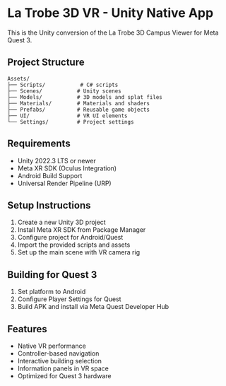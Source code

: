 # La Trobe 3D VR - Unity Native App

This is the Unity conversion of the La Trobe 3D Campus Viewer for Meta Quest 3.

## Project Structure

```
Assets/
├── Scripts/           # C# scripts
├── Scenes/           # Unity scenes
├── Models/           # 3D models and splat files
├── Materials/        # Materials and shaders
├── Prefabs/          # Reusable game objects
├── UI/               # VR UI elements
└── Settings/         # Project settings
```

## Requirements

- Unity 2022.3 LTS or newer
- Meta XR SDK (Oculus Integration)
- Android Build Support
- Universal Render Pipeline (URP)

## Setup Instructions

1. Create a new Unity 3D project
2. Install Meta XR SDK from Package Manager
3. Configure project for Android/Quest
4. Import the provided scripts and assets
5. Set up the main scene with VR camera rig

## Building for Quest 3

1. Set platform to Android
2. Configure Player Settings for Quest
3. Build APK and install via Meta Quest Developer Hub

## Features

- Native VR performance
- Controller-based navigation
- Interactive building selection
- Information panels in VR space
- Optimized for Quest 3 hardware 